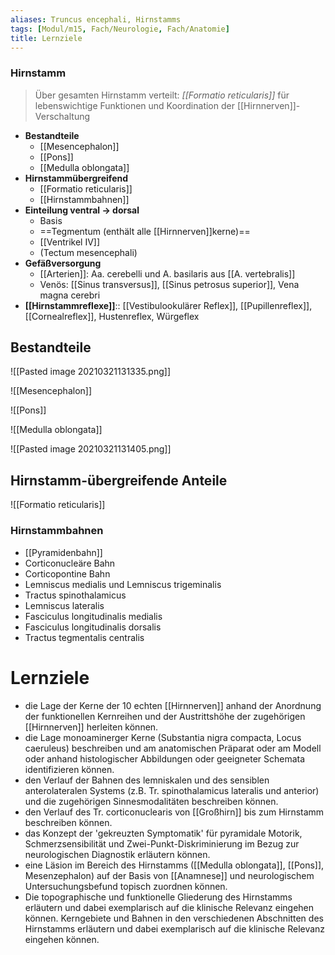 ```yaml
---
aliases: Truncus encephali, Hirnstamms
tags: [Modul/m15, Fach/Neurologie, Fach/Anatomie]
title: Lernziele
---
```


### Hirnstamm 
> Über gesamten Hirnstamm verteilt: *[[Formatio reticularis]]* für lebenswichtige Funktionen und Koordination der [[Hirnnerven]]-Verschaltung
- **Bestandteile**
	- [[Mesencephalon]]
	- [[Pons]]
	- [[Medulla oblongata]]
- **Hirnstammübergreifend**
	- [[Formatio reticularis]]
	- [[Hirnstammbahnen]]
- **Einteilung ventral → dorsal**
	- Basis
	- ==Tegmentum (enthält alle [[Hirnnerven]]kerne)==
	- [[Ventrikel IV]]
	- (Tectum mesencephali)
- **Gefäßversorgung**
	- [[Arterien]]: Aa. cerebelli und A. basilaris aus [[A. vertebralis]]
	- Venös: [[Sinus transversus]], [[Sinus petrosus superior]], Vena magna cerebri
- **[[Hirnstammreflexe]]**:: [[Vestibulookulärer Reflex]], [[Pupillenreflex]], [[Cornealreflex]], Hustenreflex, Würgeflex

## Bestandteile
![[Pasted image 20210321131335.png]]

![[Mesencephalon]]

![[Pons]]

![[Medulla oblongata]]

![[Pasted image 20210321131405.png]]

## Hirnstamm-übergreifende Anteile
![[Formatio reticularis]]

### Hirnstammbahnen
- [[Pyramidenbahn]]
- Corticonucleäre Bahn
- Corticopontine Bahn
- Lemniscus medialis und Lemniscus trigeminalis
- Tractus spinothalamicus
- Lemniscus lateralis
- Fasciculus longitudinalis medialis
- Fasciculus longitudinalis dorsalis
- Tractus tegmentalis centralis


# Lernziele
- die Lage der Kerne der 10 echten [[Hirnnerven]] anhand der Anordnung der funktionellen Kernreihen und der Austrittshöhe der zugehörigen [[Hirnnerven]] herleiten können.
- die Lage monoaminerger Kerne (Substantia nigra compacta, Locus caeruleus) beschreiben und am anatomischen Präparat oder am Modell oder anhand histologischer Abbildungen oder geeigneter Schemata identifizieren können.
- den Verlauf der Bahnen des lemniskalen und des sensiblen anterolateralen Systems (z.B. Tr. spinothalamicus lateralis und anterior) und die zugehörigen Sinnesmodalitäten beschreiben können.
- den Verlauf des Tr. corticonuclearis von [[Großhirn]] bis zum Hirnstamm beschreiben können.
- das Konzept der 'gekreuzten Symptomatik' für pyramidale Motorik, Schmerzsensibilität und Zwei-Punkt-Diskriminierung im Bezug zur neurologischen Diagnostik erläutern können.
- eine Läsion im Bereich des Hirnstamms ([[Medulla oblongata]], [[Pons]], Mesenzephalon) auf der Basis von [[Anamnese]] und neurologischem Untersuchungsbefund topisch zuordnen können.
- Die topographische und funktionelle Gliederung des Hirnstamms erläutern und dabei exemplarisch auf die klinische Relevanz eingehen können. Kerngebiete und Bahnen in den verschiedenen Abschnitten des Hirnstamms erläutern und dabei exemplarisch auf die klinische Relevanz eingehen können.